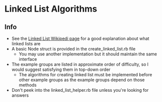 
# Linked List Algorithms

## Info

* See the [Linked List Wikipedi page](https://en.wikipedia.org/wiki/Linked_list) for a good explanation about what linked
  lists are
* A basic Node struct is provided in the create_linked_list.rb file
  - You may use another implementation but it should maintain the same interface
* The example groups are listed in approximate order of difficulty, so I
  would suggest satisfying them in top-down order
  - The algorithms for creating linked list must be implemented before other
    example groups as the example groups depend on those methods
* Don't peek into the linked_list_helper.rb file unless you're looking for
  answers
